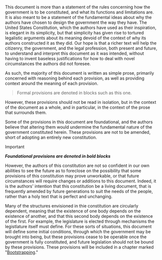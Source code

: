 This document is more than a statement of the rules concerning how the government is to be constituted, and what its functions and limitations are. It is also meant to be a statement of the fundamental ideas about why the authors have chosen to design the government the way they have. The United States Constitution, which the authors have used as their inspiration, is elegant in its simplicity, but that simplicity has given rise to tortured legalistic arguments about its meaning devoid of the context of why its authors constructed it as they did. Our hope is that a richer text will help the citizenry, the government, and the legal profession, both present and future, to understand and interpret this document as it was intended, without having to invent baseless justifications for how to deal with novel circumstances the authors did not foresee.

As such, the majority of this document is written as simple prose, primarily concerned with reasoning behind each provision, as well as providing context around the meaning of each provision.

> Formal provisions are denoted in blocks such as this one.

However, these provisions should not be read in isolation, but in the context of the document as a whole, and in particular, in the context of the prose that surrounds them.

Some of the provisions in this document are foundational, and the authors believe that altering them would undermine the fundamental nature of the government constituted herein. These provisions are not to be amended, short of adopting an entirely new constitution.

> [!IMPORTANT]
> _**Foundational provisions are denoted in bold blocks**_

However, the authors of this constitution are not so confident in our own abilities to see the future as to foreclose on the possibility that some provisions of this constitution may prove unworkable, or that future circumstances will require changes or additions to this document. Indeed, it is the authors' intention that this constitution be a living document, that is frequently amended by future generations to suit the needs of the people, rather than a holy text that is perfect and unchanging.

Many of the structures envisioned in thie constitution are circularly dependent, meaning that the existence of one body depends on the existence of another, and that this second body depends on the existence of the first. For example, the legislature is elected through mechanisms the legistlature itself must define. For these sorts of situations, this document will define some initial conditions, through which the government may be brought into being, but these provisions cease to be operable once the government is fully constituted, and future legislation should not be bound by these provisions. These provisions will be included in a chapter marked "[Bootstrapping](./Bootstrapping)."
